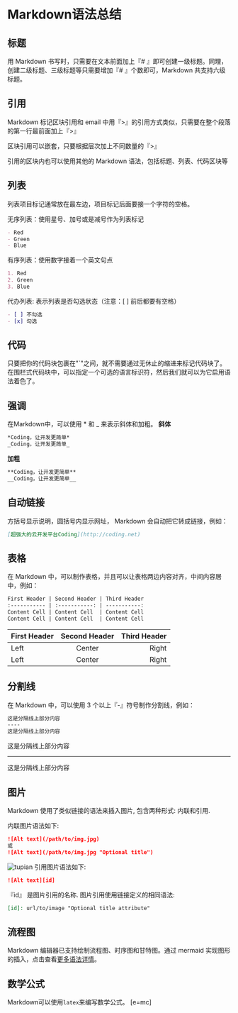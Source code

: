 # Markdown语法总结

## 标题

用 Markdown 书写时，只需要在文本前面加上『# 』即可创建一级标题。同理，创建二级标题、三级标题等只需要增加『# 』个数即可，Markdown 共支持六级标题。

## 引用

Markdown 标记区块引用和 email 中用『>』的引用方式类似，只需要在整个段落的第一行最前面加上『>』

区块引用可以嵌套，只要根据层次加上不同数量的『>』

引用的区块内也可以使用其他的 Markdown 语法，包括标题、列表、代码区块等

## 列表

列表项目标记通常放在最左边，项目标记后面要接一个字符的空格。

无序列表：使用星号、加号或是减号作为列表标记

```markdown
- Red
- Green
- Blue
```

有序列表：使用数字接着一个英文句点

```markdown
1. Red
2. Green
3. Blue
```

代办列表: 表示列表是否勾选状态（注意：[ ] 前后都要有空格）

```markdown
- [ ] 不勾选
- [x] 勾选
```

## 代码

只要把你的代码块包裹在"`"之间，就不需要通过无休止的缩进来标记代码块了。 在围栏式代码块中，可以指定一个可选的语言标识符，然后我们就可以为它启用语法着色了。

## 强调
在Markdown中，可以使用 * 和 _ 来表示斜体和加粗。
**斜体**
```markdown
*Coding，让开发更简单*
_Coding，让开发更简单_
```
__加粗__
```markdown
**Coding，让开发更简单**
__Coding，让开发更简单__
```

## 自动链接
方括号显示说明，圆括号内显示网址， Markdown 会自动把它转成链接，例如：
```markdown
[超强大的云开发平台Coding](http://coding.net)
```

## 表格

在 Markdown 中，可以制作表格，并且可以让表格两边内容对齐，中间内容居中，例如：
```markdown
First Header | Second Header | Third Header
:----------- | :-----------: | -----------:
Content Cell | Content Cell  | Content Cell
Content Cell | Content Cell  | Content Cell
```
First Header | Second Header | Third Header
:----------- | :-----------: | -----------:
Left         | Center        | Right
Left         | Center        | Right

## 分割线

在 Markdown 中，可以使用 3 个以上『-』符号制作分割线，例如：
```markdown
这是分隔线上部分内容
----
这是分隔线上部分内容
```

这是分隔线上部分内容

---
这是分隔线上部分内容

## 图片

Markdown 使用了类似链接的语法来插入图片, 包含两种形式: 内联和引用.

内联图片语法如下:
```markdown
![Alt text](/path/to/img.jpg)
或
![Alt text](/path/to/img.jpg "Optional title")
```
![tupian](F:/Script/blhx.png)
引用图片语法如下:
```markdown
![Alt text][id]
```
『id』 是图片引用的名称. 图片引用使用链接定义的相同语法:
```markdown
[id]: url/to/image "Optional title attribute"
```

## 流程图

Markdown 编辑器已支持绘制流程图、时序图和甘特图。通过 mermaid 实现图形的插入，点击查看[更多语法详情](https://mermaidjs.github.io/)。

## 数学公式
Markdown可以使用`latex`来编写数学公式。
\[e=mc\]




